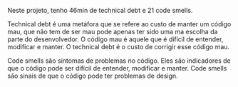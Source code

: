 Neste projeto, tenho 46min de technical debt e 21 code smells.

Technical debt é uma metáfora que se refere ao custo de manter um código mau, que não tem de ser mau pode apenas ter sido uma ma escolha da parte do desenvolvedor. O código mau é aquele que é difícil de entender, modificar e manter. O technical debt é o custo de corrigir esse código mau.

Code smells são sintomas de problemas no código. Eles são indicadores de que o código pode ser difícil de entender, modificar e manter. Code smells são sinais de que o código pode ter problemas de design.